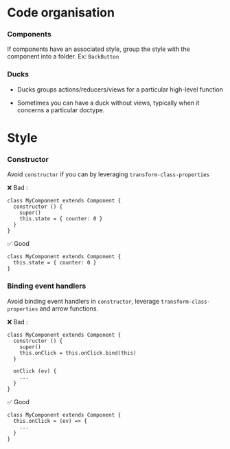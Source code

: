 Code organisation
=================

### Components

If components have an associated style, group the style with the component into
a folder. Ex: `BackButton`

### Ducks

* Ducks groups actions/reducers/views for a particular high-level function

* Sometimes you can have a duck without views, typically when it concerns
a particular doctype.

Style
=====

### Constructor

Avoid `constructor` if you can by leveraging `transform-class-properties`

❌  Bad :

```
class MyComponent extends Component {
  constructor () {
    super()
    this.state = { counter: 0 }
  }
}
```

✅  Good

```
class MyComponent extends Component {
  this.state = { counter: 0 }
}
```

### Binding event handlers

Avoid binding event handlers in `constructor`, leverage `transform-class-properties` 
and arrow functions.

❌  Bad :

```
class MyComponent extends Component {
  constructor () {
    super()
    this.onClick = this.onClick.bind(this)
  }
  
  onClick (ev) {
    ...
  }
}
```

✅  Good

```
class MyComponent extends Component {
  this.onClick = (ev) => {
    ...
  }
}
```